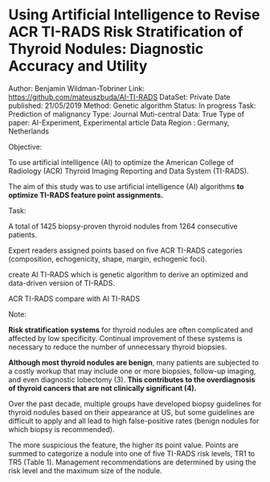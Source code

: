 # Using Artificial Intelligence to Revise ACR TI-RADS Risk Stratification of Thyroid Nodules: Diagnostic Accuracy and Utility

Author: Benjamin Wildman-Tobriner
Link: https://github.com/mateuszbuda/AI-TI-RADS
DataSet: Private
Date published: 21/05/2019
Method: Genetic algorithm
Status: In progress
Task: Prediction of malignancy
Type: Journal
Muti-central Data: True
Type of paper: AI-Experiment, Experimental article
Data Region : Germany, Netherlands

Objective:

To use artificial intelligence (AI) to optimize the American College of Radiology (ACR) Thyroid Imaging Reporting and Data System (TI-RADS).

The aim of this study was to use artificial intelligence (AI) algorithms **to optimize TI-RADS feature point assignments.**

Task:

A total of 1425 biopsy-proven thyroid nodules from 1264 consecutive patients.

Expert readers assigned points based on five ACR TI-RADS categories (composition, echogenicity, shape, margin, echogenic foci).

create AI TI-RADS which is  genetic algorithm to derive an optimized and data-driven version of TI-RADS.

ACR TI-RADS compare with AI TI-RADS

Note:

**Risk stratification systems** for thyroid nodules are often complicated and affected by low specificity. Continual improvement of these systems is necessary to reduce the number of unnecessary thyroid biopsies.

 **Although most thyroid nodules are benign**, many patients are subjected to a costly workup that may include one or more biopsies, follow-up imaging, and even diagnostic lobectomy (3). **This contributes to the overdiagnosis of thyroid cancers that are not clinically significant (4).**

Over the past decade, multiple groups have developed biopsy guidelines for thyroid nodules based on their appearance at US, but some guidelines are difficult to apply and all lead to high false-positive rates (benign nodules for which biopsy is recommended).

The more suspicious the feature, the higher its point value. Points are summed to categorize a nodule into one of five TI-RADS risk levels, TR1 to TR5 (Table 1). Management recommendations are determined by using the risk level and the maximum size of the nodule.